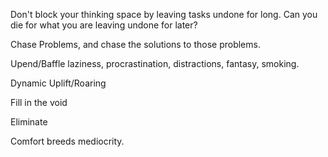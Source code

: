 Don't block your thinking space by leaving tasks undone for long. Can you die for what you are leaving undone for later?

Chase Problems, and chase the solutions to those problems.

Upend/Baffle laziness, procrastination, distractions, fantasy, smoking.

Dynamic Uplift/Roaring

Fill in the void

Eliminate

Comfort breeds mediocrity.